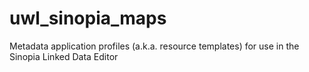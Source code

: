# uwl_sinopia_maps
Metadata application profiles (a.k.a. resource templates) for use in the Sinopia Linked Data Editor
